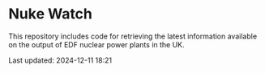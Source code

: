# Nuke Watch

This repository includes code for retrieving the latest information available on the output of EDF nuclear power plants in the UK.

Last updated: 2024-12-11 18:21